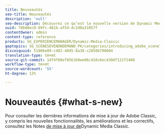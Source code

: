 ```yaml
---
title: Nouveautés
seo-title: Nouveautés
description: 'null'
seo-description: Découvrez ce qu’est la nouvelle version de Dynamic Media Classic dans les notes de mise à jour actuelles.
uuid: 78b88ec0-69fc-481b-af54-4c2d0a31057f
contentOwner: admin
content-type: reference
products: SG_EXPERIENCEMANAGER/Dynamic-Media-Classic
geptopics: SG_SCENESEVENONDEMAND_PK/categories/introducing_adobe_scene7
discoiquuid: 51806e89-c402-40d5-8a38-c28506790604
translation-type: tm+mt
source-git-commit: 1df4f88ef856160ee06c43dc6ec430df122f2408
workflow-type: tm+mt
source-wordcount: '55'
ht-degree: 12%

---
```



# Nouveautés {#what-s-new}

Pour consulter les dernières informations de mise à jour de Adobe Classic, y compris les nouvelles fonctionnalités, les améliorations et les correctifs, consultez les Notes [de mise à jour de](https://docs.adobe.com/content/help/en/dynamic-media-developer-resources/release-notes/s7rn2017.html)Dynamic Media Classic.
